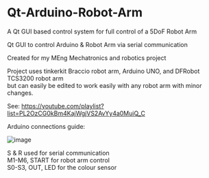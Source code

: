 # Qt-Arduino-Robot-Arm  
A Qt GUI based control system for full control of a 5DoF Robot Arm  
   
Qt GUI to control Arduino & Robot Arm via serial communication 
  
  
Created for my MEng Mechatronics and robotics project  
  
Project uses tinkerkit Braccio robot arm, Arduino UNO, and DFRobot TCS3200 robot arm  
  but can easily be edited to work easily with any robot arm with minor changes.  
   
See: https://youtube.com/playlist?list=PL2OzCG0kBm4KajWgjVS2AvYy4a0MuiQ_C  
  
    
Arduino connections guide:  
   
![image](https://user-images.githubusercontent.com/62992297/233702965-1b3729d4-7a9e-436a-b805-1f6ee1ffec1b.png)
  
S & R used for serial communication  
M1-M6, START for robot arm control  
S0-S3, OUT, LED for the colour sensor  


